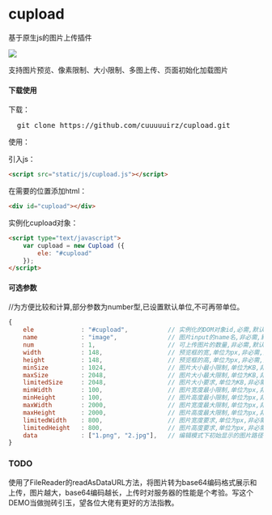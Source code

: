 # cupload

基于原生js的图片上传插件

![](https://img.shields.io/badge/javascript-4EDD96.svg)

支持图片预览、像素限制、大小限制、多图上传、页面初始化加载图片

#### 下载使用

下载：

<pre>
  git clone https://github.com/cuuuuuirz/cupload.git
</pre>

使用：

引入js：
```html
<script src="static/js/cupload.js"></script>
```

在需要的位置添加html：
```html
<div id="cupload"></div>
```

实例化cupload对象：
```html
<script type="text/javascript">
	var cupload = new Cupload ({
		ele: "#cupload"
	});
</script>
```

#### 可选参数
//为方便比较和计算,部分参数为number型,已设置默认单位,不可再带单位。
```javascript
{
	ele				: "#cupload",			// 实例化的DOM对象id,必需,默认为cupload
	name			: "image",				// 图片input的name名,非必需,默认为image
	num				: 1,					// 可上传图片的数量,非必需,默认为1
	width			: 148,					// 预览框的宽,单位为px,非必需,默认为148
	height			: 148,					// 预览框的高,单位为px,非必需,默认为148
	minSize			: 1024,					// 图片大小最小限制,单位为KB,非必需,无默认值
	maxSize			: 2048,					// 图片大小最大限制,单位为KB,非必需,无默认值
	limitedSize		: 2048,					// 图片大小要求,单位为KB,非必需,无默认值
	minWidth		: 100,					// 图片宽度最小限制,单位为px,非必需,无默认值
	minHeight		: 100,					// 图片高度最小限制,单位为px,非必需,无默认值
	maxWidth		: 2000,					// 图片宽度最大限制,单位为px,非必需,无默认值
	maxHeight		: 2000,					// 图片高度最大限制,单位为px,非必需,无默认值
	limitedWidth	: 800,					// 图片宽度要求,单位为px,非必需,无默认值
	limitedHeight	: 800,					// 图片高度要求,单位为px,非必需,无默认值
	data			: ["1.png", "2.jpg"],	// 编辑模式下初始显示的图片路径,非必需,无默认值
}
```

### TODO
使用了FileReader的readAsDataURL方法，将图片转为base64编码格式展示和上传，图片越大，base64编码越长，上传时对服务器的性能是个考验。写这个DEMO当做抛砖引玉，望各位大佬有更好的方法指教。